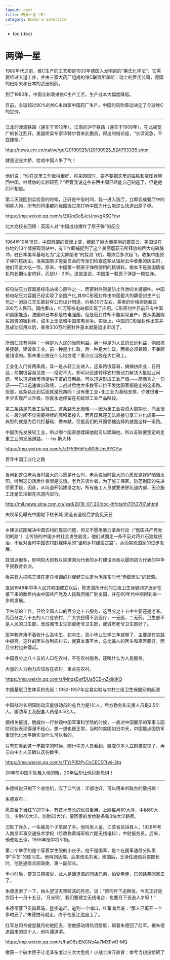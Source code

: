 ```yaml
---
layout: post
title: 两弹一星（五）
category: Bombs & Satellite 
---
```


* toc
{:toc}

# 两弹一星

1980年代之前，维C生产的工艺都是1933年德国人发明的的“莱氏化学法”，它需要经过五道工序，并由三家大药厂组成的维C联盟所垄断：瑞士的罗氏公司，德国的巴斯夫和日本的武田制药。

到了1980年，中国全新改进维C生产工艺，生产成本大幅度降低。

目前，全球超过90%的维C由四家中国药厂生产，中国的风吹草动决定了全球维C的定价。

---

江北的津浦铁路（通车于1912年），江南的沪宁铁路（通车于1908年），在此被宽广的长江割开。美国桥梁专家华特尔曾来此勘测，得出的结论是，“水深流急，不宜建桥。”

http://news.cnr.cn/native/gd/20190925/t20190925_524793336.shtml

就是这座大桥，给咱中国人争了气！

---

他们说：“你在这里工作做得很好，将来回国时，要不要把这里的磁铁和变压器带回中国，继续你的实验研究？”尽管我说这些东西中国已经能自己制造了，但是他们不相信。

第二天我回到实验室的时候，正好是午饭时间，我一进入饭厅，立即变成餐厅中的明星人物，所有的同事都向我围拢过来打听中国为什么能这么快造出原子弹。

https://mp.weixin.qq.com/s/ZlGrsSoBJciJnxkgXSGFow

北大老校长回顾：英国人对“中国成功爆炸了原子弹”的反应

---

1964年10月16日，中国西部的荒漠上空，腾起了巨大而美丽的蘑菇云。美国设在各地的13个情报观测站中，有11立即捕捉到了这个美丽蘑菇云所释放的巨大电磁脉冲。驻日本美军基地名为“足尖舞蹈者”的探测飞机，爆炸后多次起飞，收集中国原子弹的核灰尘。当美国原子能委员会的专家们检查这些从辐射云中收集的灰尘时，他们简直大吃一惊。原来，中国第一颗原子弹所使用的核填料，根本不是美国情报机构长期认定的钚，而是U－235。这就是说，中国第一颗原子弹是一颗铀弹。

---

核电站压力容器是核电站核心部件之一，而密封件则是防止外泄的关键部件。中国核电站压力容器已经实现了全国产化,其中C形密封件由中国最大的静密封生产公司之一的浙江天生密封件公司设计制造，价格30万左右，美帝的价格则是超过300万人民币。国内秦山，红河等核电站都实现了应用。C形密封件目前只有中国和美国能造，法国和日本都是核电强国，但是密封件却不能实现自产，要从美国购买昂贵的密封件，成本上无法和中国核电竞争。实际上，中国的C形密封件出来并且成功应用以后，美帝300万的密封件基本就要退出市场了。

---

所谓仁政有两种：一种是为人民的当前利益，另一种是为人民的长远利益，例如抗美援朝，建设重工业。前一种是小仁政，后一种是大仁政。两者必须兼顾，不兼顾是错误的。那末重点放在什么地方呢？重点应当放在大仁政上。

工业化入门有两条路，其一是从轻工业进入，这条路很容易，搞搞纺织业，日用品；前期很容易见效——投资不大，却可以迅速转移农村劳动力解决大批就业问题，可以迅速给市场提供丰富的日用品，可以迅速形成工业产值——简而言之一句话——可以迅速做出政绩，二战过后绝大多数亚非拉不发达国家都是走的这条路。但是，这条路走到后面就是死胡同！没有重工业+化工业为基础支撑，你就很难一步步实现产业升级，你就永远停留在初级轻工业产品阶段。

第二条路是先重工后轻工。这条路无比艰难——因为重工业投资大周期长，而且很长一段时间不仅需要持续的高积累投入，而且国民还无法直接分享工业化成果——典型的就是为后代打基础、做奉献。但是我们的开国领袖选择的就是这样一条路。

中国优先发展轻工业，所以哪个国家想蹂躏他就可以蹂躏他，所以苏联要坚定的走重工业的发展道路。---by 斯大林

https://mp.weixin.qq.com/s/z1F59HhFto80I5UhsBYGYw

百年中国工业化之路

---

当问到这位老兵当时最大的心愿是什么时，老兵说当时最大的心愿就是好好晒晒太阳。听到这句话后作者很是吃惊。老兵告诉作者，为了施工保密，防范别国的先进侦察手段，因此，从坑道开始建设之初，所有施工人员就要进驻坑道内部，无论施工还是生活都在坑道内进行。

http://mil.news.sina.com.cn/jssd/2018-07-20/doc-ihfqtahh7053707.shtml

央视罕见曝光中国地下核长城 建造者退役后才能见天日

---

乡建派试图解决中国农村的现实问题，但又不愿用暴力革命行动（“俄国共产党发明的路”）让传统的中国乡村社会发生剧变，他们试图走一条不反对蒋介石独裁统治、不反对当时中国农村封建体系的“温和乡村建设之路”，从而实现国家的进步发展。

其流派很多，影响较大的有以梁漱溟为代表的乡村建设派和以晏阳初为代表的中华平民教育会派。

后来有人把陈志潜在定县培训的村保健员认定为毛泽东时代“赤脚医生”的起源。

直到1949年中华人民共和国成立以后，陈志潜所开创的三级卫生保健网才逐步在接下来的数年内由中国共产党及人民政府推广到全国，并在60年代中期得到进一步的发展。

卫生部的工作，只给全国人口的百分之十五服务，这百分之十五中主要还是老爷。而百分之八十五的人口在农村，广大农民得不到医疗，一无医，二无药。卫生部不是人民的卫生部，改成城市卫生部或老爷卫生部，或城市老爷卫生部好了。

医学教育用不着收什么高中生、初中生，高小毕业生学三年就够了，主要是在实践中提高。这样的医生放到农村去，就算本事不大，总比骗人的医生和巫医要好，而且农村也养得起。

中国百分之八十五的人口在农村，不在农村服务，还叫什么为人民服务。

大量的人力物力应该放在农村，重点在农村。

https://mp.weixin.qq.com/s/MnqsEwfDUa5CE-nZxijdKQ

中国基层卫生体系的先驱：1932-1937年定县实验与农村三级卫生保健网的起源

---

中国战时长期国防动员能够动员的总兵力是1亿人，后方勤务和支援人员是2.5亿人，国防军工及配套人员是3.5亿人。

据相关报道，鲍威尔一行参观中国军事科学院的时候，一直对中国展示的军事与国防现状表现得漫不经心。想一想也很正常，当时的美国如日中天，中国那点国防军事现代化水平确实没什么可以看的。

只有在看到这一串数字的时候，随行中方人员看到，鲍威尔本人立刻被震惊了，再三向中方人员确认这些数字。

https://mp.weixin.qq.com/s/TYrP0DPvCvCECDTtwi-3tg

20年前中国军队难入他的眼，20年后却让他只剩恐惧！

---

朱德听说只剩下个收信机，叹了口气说：半部也好，可以用来听敌台的情报嘛！

朱德宣布：

愿意留下当红军的举手，有技术专长的优资重用，上尉每月80大洋，中尉60大洋，少尉40大洋，准尉20大洋，要回家的发给路条和3块大洋路费。

沉默了许久，一名瘦高个子举起了手。他叫吴人鉴，江苏省武进县人，1928年考入南京军事交通技术学校（后改称黄埔军校六期无线电科），中尉报务员。后来，他改名王诤，1955年授中将军衔。

第二个举手的是个穿着学生服的小伙子。他不是国军，是个在国军通信分队里学“手艺”的练习生。他叫刘达端，后来改名刘寅。建国后，王诤任通信兵部部长时，他是通信兵部政委，第一副部长。

半小时后，警卫员回报说，此人是谭道源的同族兄弟，怕受牵连，已领路费回家去了。

朱德思索了一下，抬头望见天空皎洁的月亮，说：“萧何月下追韩信。今天正好是农历十一月十五日，‘月光明’，我们要建立无线电台，也要月下去追人才呀！”

朱德带警卫员骑着马，星夜追赶。追到一个哨口，红军哨兵说：“那人已离开一个多时辰了。”朱德拍马就走，终于在巫江边追上了。

红军总司令披星戴月劝他回去，使他感动得热泪盈眶，跟着朱德回了红军。被朱德追回来的这个人，他叫谭道清。

https://mp.weixin.qq.com/s/haO6siENGNbAa7MXFwR-MQ

缴获一个破木匣子让毛泽东度过三次大危机！小战士冷汗直冒：幸亏当初没给砸了
